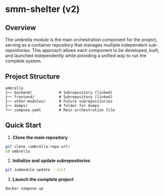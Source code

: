 # smm-shelter (v2)

## Overview

The umbrella module is the main orchestration component for the project, serving as a container repository that manages multiple independent sub-repositories. This approach allows each component to be developed, built, and launched independently while providing a unified way to run the complete system.

## Project Structure
```
umbrella
├── backend/            # Subrepository (linked)
├── frontend/           # Subrepository (linked) 
├── other-modules/      # Future subrepositories
├── dumps/              # folder for dumps
└── compose.yaml        # Main orchestration file
```

## Quick Start
1. **Clone the main repository**
```bash
git clone <umbrella-repo-url>
cd umbrella
```
2. **Initialize and update subrepositories**
```bash
git submodule update --init
```
3. **Launch the complete project**
```bash
docker compose up
```


